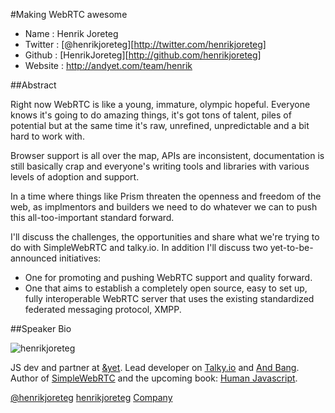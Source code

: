 #Making WebRTC awesome

* Name      : Henrik Joreteg
* Twitter   : [@henrikjoreteg][http://twitter.com/henrikjoreteg]
* Github    : [HenrikJoreteg][http://github.com/henrikjoreteg]
* Website   : http://andyet.com/team/henrik

##Abstract

Right now WebRTC is like a young, immature, olympic hopeful. Everyone knows it's going to do amazing things, it's got tons of talent, piles of potential but at the same time it's raw, unrefined, unpredictable and a bit hard to work with. 

Browser support is all over the map, APIs are inconsistent, documentation is still basically crap and everyone's writing tools and libraries with various levels of adoption and support.

In a time where things like Prism threaten the openness and freedom of the web, as implmentors and builders we need to do whatever we can to push this all-too-important standard forward.

I'll discuss the challenges, the opportunities and share what we're trying to do with SimpleWebRTC and talky.io. In addition I'll discuss two yet-to-be-announced initiatives:
- One for promoting and pushing WebRTC support and quality forward.
- One that aims to establish a completely open source, easy to set up, fully interoperable WebRTC server that uses the existing standardized federated messaging protocol, XMPP.

 
##Speaker Bio

![henrikjoreteg](https://raw.github.com/cascadiajs/2013.cascadiajs.com/master/images/henrikjoreteg.png)

JS dev and partner at [&yet](http://andyet.com). Lead developer on [Talky.io](https://talky.io) and [And Bang](http://andbang.com). Author of [SimpleWebRTC](http://simplewebrtc.com) and the upcoming book: [Human Javascript](http://humanjavascript).

[@henrikjoreteg](http://twitter.com/henrikjoreteg)
[henrikjoreteg](http://github.com/henrikjoreteg)
[Company](http://andyet.com)

